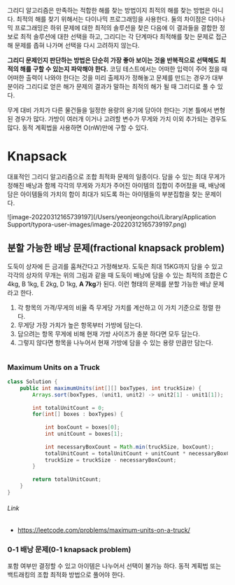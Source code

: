그리디 알고리즘은 만족하는 적합한 해를 찾는 방법이지 최적의 해를 찾는 방법은 아니다. 최적의 해를 찾기 위해서는 다이나믹 프로그래밍을 사용한다. 둘의 차이점은 다이나믹 프로그래밍은 하위 문제에 대한 최적의 솔루션을 찾은 다음에 이 결과들을 결합한 정보로 최적 솔루션에 대한 선택을 하고, 그리디는 각 단계마다 최적해를 찾는 문제로 접근해 문제를 좁혀 나가며 선택을 다시 고려하지 않는다.

 **그리디 문제인지 판단하는 방법은 단순히 가장 좋아 보이는 것을 반복적으로 선택해도 최적의 해를 구할 수 있는지 파악해야 한다.** 코딩 테스트에서는 어떠한 입력이 주어 젔을 때 어떠한 출력이 나와야 한다는 것을 미리 출제자가 정해놓고 문제를 만드는 경우가 대부분이라 그리디로 얻은 해가 문제의 결과가 말하는 최적의 해가 될 때 그리디로 풀 수 있다.



무게 대비 가치가 다른 물건들을 일정한 용량의 용기에 담아야 한다는 기본 틀에서 변형된 경우가 많다. 가방이 여러개 이거나 고려할 변수가 무게와 가치 이외 추가되는 경우도 많다. 동적 계획법을 사용하면 O(nW)만에 구할 수 있다.



# Knapsack

대표적인 그리디 알고리즘으로 조합 최적화 문제의 일종이다. 담을 수 있는 최대 무게가 정해진 배낭과 함께 각각의 무게와 가치가 주어진 아이템의 집합이 주어젔을 때, 배낭에 담은 아이템들의 가치의 합이 최대가 되도록 하는 아이템들의 부분집합을 찾는 문제이다.

![image-20220312165739197](/Users/yeonjeongchoi/Library/Application Support/typora-user-images/image-20220312165739197.png)

## 분할 가능한 배낭 문제(fractional knapsack problem)

도둑이 상자에 든 금괴를 훔쳐간다고 가정해보자. 도둑은 최대 15KG까지 담을 수 있고 각각의 상자의 무개는 위의 그림과 같을 때 도둑이 배낭에 담을 수 있는 최적의 조합은  C 4kg, B 1kg, E 2kg, D 1kg, **A 7kg**가 된다.  이런 형태의 문제를 분할 가능한 배낭 문제라고 한다. 

1. 각 항목의 가격/무게의 비율 즉 무게당 가치를 계산하고 이 가치 기준으로 정렬 한다.
2. 무게당 가장 가치가 높은 항목부터 가방에 담는다.
3. 담으려는 항목 무게에 비해 현재 가방 사이즈가 충분 하다면 모두 담는다.
4. 그렇지 않다면 항목을 나누어서 현재 가방에 담을 수 있는 용량 만큼만 담는다.

```java

```



### Maximum Units on a Truck

```java
class Solution {
    public int maximumUnits(int[][] boxTypes, int truckSize) {
        Arrays.sort(boxTypes, (unit1, unit2) -> unit2[1] - unit1[1]);
        
        int totalUnitCount = 0;
        for(int[] boxes : boxTypes) {
            
            int boxCount = boxes[0];
            int unitCount = boxes[1];
            
            int necessaryBoxCount = Math.min(truckSize, boxCount);
            totalUnitCount = totalUnitCount + unitCount * necessaryBoxCount;
            truckSize = truckSize - necessaryBoxCount;
        }
        
        return totalUnitCount;      
    }
}
```



###### Link

* https://leetcode.com/problems/maximum-units-on-a-truck/



### 0-1 배낭 문제(0-1 knapsack problem)

포함 여부만 결정할 수 있고 아이템은 나누어서 선택이 불가능 하다. 동적 계획법 또는 백트래킹의 조합 최적화 방법으로 풀어야 한다.